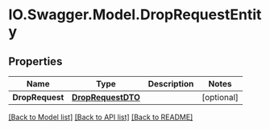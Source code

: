 # IO.Swagger.Model.DropRequestEntity
## Properties

Name | Type | Description | Notes
------------ | ------------- | ------------- | -------------
**DropRequest** | [**DropRequestDTO**](DropRequestDTO.md) |  | [optional] 

[[Back to Model list]](../README.md#documentation-for-models) [[Back to API list]](../README.md#documentation-for-api-endpoints) [[Back to README]](../README.md)

